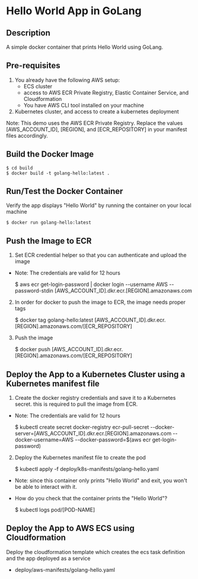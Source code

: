 # Hello World App in GoLang

## Description

A simple docker container that prints Hello World using GoLang.

## Pre-requisites

1. You already have the following AWS setup:
   - ECS cluster
   - access to AWS ECR Private Registry, Elastic Container Service, and Cloudformation
   - You have AWS CLI tool installed on your machine
2. Kubernetes cluster, and access to create a kubernetes deployment

Note: This demo uses the AWS ECR Private Registry. Replace the values [AWS_ACCOUNT_ID], [REGION], and [ECR_REPOSITORY] in your manifest files accordingly.

## Build the Docker Image

    $ cd build
    $ docker build -t golang-hello:latest .

## Run/Test the Docker Container

Verify the app displays "Hello World" by running the container on your local machine

    $ docker run golang-hello:latest

## Push the Image to ECR

1. Set ECR credential helper so that you can authenticate and upload the image

 - Note: The credentials are valid for 12 hours

    $ aws ecr get-login-password | docker login --username AWS --password-stdin [AWS_ACCOUNT_ID].dkr.ecr.[REGION].amazonaws.com

2. In order for docker to push the image to ECR, the image needs proper tags

    $ docker tag golang-hello:latest [AWS_ACCOUNT_ID].dkr.ecr.[REGION].amazonaws.com/[ECR_REPOSITORY]

3. Push the image

    $ docker push [AWS_ACCOUNT_ID].dkr.ecr.[REGION].amazonaws.com/[ECR_REPOSITORY]

## Deploy the App to a Kubernetes Cluster using a Kubernetes manifest file

1. Create the docker registry credentials and save it to a Kubernetes secret. this is required to pull the image from ECR.

- Note: The credentials are valid for 12 hours

    $ kubectl create secret docker-registry ecr-pull-secret --docker-server=[AWS_ACCOUNT_ID].dkr.ecr.[REGION].amazonaws.com --docker-username=AWS --docker-password=$(aws ecr get-login-password)

2. Deploy the Kubernetes manifest file to create the pod

    $ kubectl apply -f deploy/k8s-manifests/golang-hello.yaml

- Note: since this container only prints "Hello World" and exit, you won't be able to interact with it.

- How do you check that the container prints the "Hello World"?

    $ kubectl logs pod/[POD-NAME]

## Deploy the App to AWS ECS using Cloudformation

Deploy the cloudformation template which creates the ecs task definition and the app deployed as a service

- deploy/aws-manifests/golang-hello.yaml
